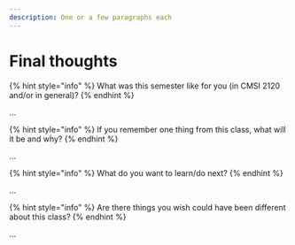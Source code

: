```yaml
---
description: One or a few paragraphs each
---
```


# Final thoughts

{% hint style="info" %}
What was this semester like for you (in CMSI 2120 and/or in general)?
{% endhint %}

...

{% hint style="info" %}
If you remember one thing from this class, what will it be and why?
{% endhint %}

...

{% hint style="info" %}
What do you want to learn/do next?
{% endhint %}

...

{% hint style="info" %}
Are there things you wish could have been different about this class?
{% endhint %}

...

